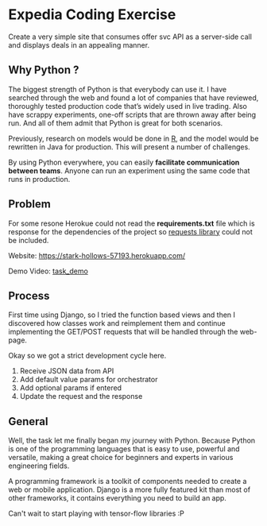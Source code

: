# Expedia Coding Exercise
Create a very simple site that consumes offer svc API as a server-side call and displays deals in an appealing manner.

## Why Python ?

The biggest strength of Python is that everybody can use it. I have searched through the web and found a lot of companies that have reviewed, thoroughly tested production code that’s widely used in live trading. Also have scrappy experiments, one-off scripts that are thrown away after being run. And all of them admit that Python is great for both scenarios.

Previously, research on models would be done in  [R](https://en.wikipedia.org/wiki/R_(programming_language)), and the model would be rewritten in Java for production. This will present a number of challenges.

By using Python everywhere, you can easily  **facilitate communication between teams**. Anyone can run an experiment using the same code that runs in production.

## Problem

For some resone Herokue could not read the **requirements.txt** file which is response for the dependencies of the project so [requests library](https://github.com/requests/requests) could not be included.

Website: https://stark-hollows-57193.herokuapp.com/

Demo Video: [task_demo](https://drive.google.com/open?id=15TqGaFZ9vfTUPAYjj1AFCLgG7fRZdjSk)

## Process

First time using Django, so I tried the function based views and then I discovered how classes work and reimplement them and continue implementing the GET/POST requests that will be handled through the web-page.

Okay so we got a strict development cycle here.
1. Receive JSON data from API
2. Add default value params for orchestrator
3. Add optional params if entered
4. Update the request and the response

## General

Well, the task let me finally began my journey with Python. Because Python is one of the programming languages that is easy to use, powerful and versatile, making a great choice for beginners and experts in various engineering fields.

A programming framework is a toolkit of components needed to create a web or mobile application. Django is a more fully featured kit than most of other frameworks, it contains everything you need to build an app.


Can't wait to start playing with tensor-flow libraries :P
